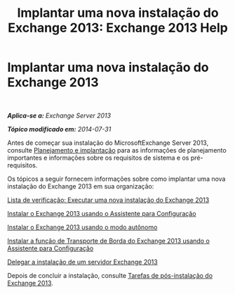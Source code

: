 ﻿---
title: 'Implantar uma nova instalação do Exchange 2013: Exchange 2013 Help'
TOCTitle: Implantar uma nova instalação do Exchange 2013
ms:assetid: 681835cf-79fe-4aa7-8a28-4a39944d0efc
ms:mtpsurl: https://technet.microsoft.com/pt-br/library/Aa998619(v=EXCHG.150)
ms:contentKeyID: 50485870
ms.date: 05/22/2018
mtps_version: v=EXCHG.150
ms.translationtype: MT
---

# Implantar uma nova instalação do Exchange 2013

 

_**Aplica-se a:** Exchange Server 2013_

_**Tópico modificado em:** 2014-07-31_

Antes de começar sua instalação do MicrosoftExchange Server 2013, consulte [Planejamento e implantação](planning-and-deployment-for-exchange-2013-installation-instructions.md) para as informações de planejamento importantes e informações sobre os requisitos de sistema e os pré-requisitos.

Os tópicos a seguir fornecem informações sobre como implantar uma nova instalação do Exchange 2013 em sua organização:

[Lista de verificação: Executar uma nova instalação do Exchange 2013](checklist-perform-a-new-installation-of-exchange-2013-exchange-2013-help.md)

[Instalar o Exchange 2013 usando o Assistente para Configuração](install-exchange-2013-using-the-setup-wizard-exchange-2013-help.md)

[Instalar o Exchange 2013 usando o modo autônomo](install-exchange-2013-using-unattended-mode-exchange-2013-help.md)

[Instalar a função de Transporte de Borda do Exchange 2013 usando o Assistente para Configuração](install-the-exchange-2013-edge-transport-role-using-the-setup-wizard-exchange-2013-help.md)

[Delegar a instalação de um servidor Exchange 2013](delegate-the-installation-of-an-exchange-2013-server-exchange-2013-help.md)

Depois de concluir a instalação, consulte [Tarefas de pós-instalação do Exchange 2013](exchange-2013-post-installation-tasks-exchange-2013-help.md).

